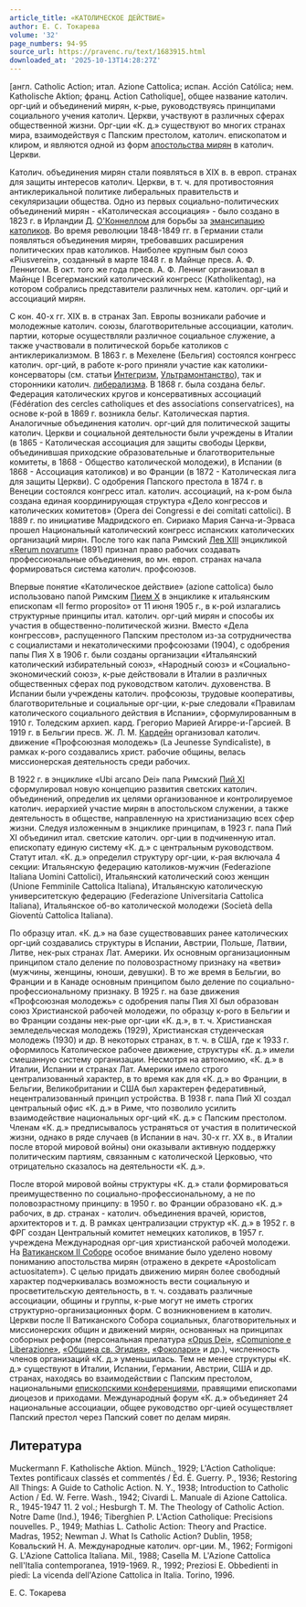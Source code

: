 ```yaml
---
article_title: «КАТОЛИЧЕСКОЕ ДЕЙСТВИЕ»
author: Е. С. Токарева
volume: '32'
page_numbers: 94-95
source_url: https://pravenc.ru/text/1683915.html
downloaded_at: '2025-10-13T14:28:27Z'
---
```


[англ. Catholic Action; итал. Azione Cattolica; испан. Acción Católica; нем. Katholische Aktion; франц. Action Catholique], общее название католич. орг-ций и объединений мирян, к-рые, руководствуясь принципами социального учения католич. Церкви, участвуют в различных сферах общественной жизни. Орг-ции «К. д.» существуют во многих странах мира, взаимодействуя с Папским престолом, католич. епископатом и клиром, и являются одной из форм [апостольства мирян](<https://pravenc.ru/text/апостольства мирян.html>) в католич. Церкви.

Католич. объединения мирян стали появляться в XIX в. в европ. странах для защиты интересов католич. Церкви, в т. ч. для противостояния антиклерикальной политике либеральных правительств и секуляризации общества. Одно из первых социально-политических объединений мирян - «Католическая ассоциация» - было создано в 1823 г. в Ирландии Д. [О'Коннеллом](https://pravenc.ru/text/Оx27Коннеллом.html) для борьбы за [эмансипацию католиков](<https://pravenc.ru/text/эмансипация католиков.html>). Во время революции 1848-1849 гг. в Германии стали появляться объединения мирян, требовавших расширения политических прав католиков. Наиболее крупным был союз «Piusverein», созданный в марте 1848 г. в Майнце пресв. А. Ф. Леннигом. В окт. того же года пресв. А. Ф. Ленниг организовал в Майнце I Всегерманский католический конгресс (Katholikentag), на котором собрались представители различных нем. католич. орг-ций и ассоциаций мирян.

С кон. 40-х гг. XIX в. в странах Зап. Европы возникали рабочие и молодежные католич. союзы, благотворительные ассоциации, католич. партии, которые осуществляли различное социальное служение, а также участвовали в политической борьбе католиков с антиклерикализмом. В 1863 г. в Мехелене (Бельгия) состоялся конгресс католич. орг-ций, в работе к-рого приняли участие как католики-консерваторы (см. статьи [Интегризм](https://pravenc.ru/text/Интегризм.html), [Ультрамонтанство](https://pravenc.ru/text/Ультрамонтанство.html)), так и сторонники католич. [либерализма](https://pravenc.ru/text/либерализма.html). В 1868 г. была создана бельг. Федерация католических кругов и консервативных ассоциаций (Fédération des cercles catholiques et des associations conservatrices), на основе к-рой в 1869 г. возникла бельг. Католическая партия. Аналогичные объединения католич. орг-ций для политической защиты католич. Церкви и социальной деятельности были учреждены в Италии (в 1865 - Католическая ассоциация для защиты свободы Церкви, объединившая приходские образовательные и благотворительные комитеты, в 1868 - Общество католической молодежи), в Испании (в 1868 - Ассоциация католиков) и во Франции (в 1872 - Католическая лига для защиты Церкви). С одобрения Папского престола в 1874 г. в Венеции состоялся конгресс итал. католич. ассоциаций, на к-ром была создана единая координирующая структура «Дело конгрессов и католических комитетов» (Opera dei Congressi e dei comitati cattolici). В 1889 г. по инициативе Мадридского еп. Сириако Мария Санча-и-Эрваса прошел Национальный католический конгресс испанских католических организаций мирян. После того как папа Римский [Лев XIII](<https://pravenc.ru/text/Лев XIII.html>) энцикликой [«Rerum novarum»](<https://pravenc.ru/text/ Rerum novarum .html>) (1891) признал право рабочих создавать профессиональные объединения, во мн. европ. странах начала формироваться система католич. профсоюзов.

Впервые понятие «Католическое действие» (azione cattolica) было использовано папой Римским [Пием Х](<https://pravenc.ru/text/Пием Х.html>) в энциклике к итальянским епископам «Il fermo proposito» от 11 июня 1905 г., в к-рой излагались структурные принципы итал. католич. орг-ций мирян и способы их участия в общественно-политической жизни. Вместо «Дела конгрессов», распущенного Папским престолом из-за сотрудничества с социалистами и некатолическими профсоюзами (1904), с одобрения папы Пия Х в 1906 г. были созданы организации «Итальянский католический избирательный союз», «Народный союз» и «Социально-экономический союз», к-рые действовали в Италии в различных общественных сферах под руководством католич. духовенства. В Испании были учреждены католич. профсоюзы, трудовые кооперативы, благотворительные и социальные орг-ции, к-рые следовали «Правилам католического социального действия в Испании», сформулированным в 1910 г. Толедским архиеп. кард. Грегорио Марией Агирре-и-Гарсией. В 1919 г. в Бельгии пресв. Ж. Л. М. [Кардейн](https://pravenc.ru/text/Кардейн.html) организовал католич. движение «Профсоюзная молодежь» (La Jeunesse Syndicaliste), в рамках к-рого создавались христ. рабочие общины, велась миссионерская деятельность среди рабочих.

В 1922 г. в энциклике «Ubi arcano Dei» папа Римский [Пий XI](<https://pravenc.ru/text/Пий XI.html>) сформулировал новую концепцию развития светских католич. объединений, определив их целями организованное и контролируемое католич. иерархией участие мирян в апостольском служении, а также деятельность в обществе, направленную на христианизацию всех сфер жизни. Следуя изложенным в энциклике принципам, в 1923 г. папа Пий XI объединил итал. светские католич. орг-ции в подчиненную итал. епископату единую систему «К. д.» с центральным руководством. Статут итал. «К. д.» определил структуру орг-ции, к-рая включала 4 секции: Итальянскую федерацию католиков-мужчин (Federazione Italiana Uomini Cattolici), Итальянский католический союз женщин (Unione Femminile Cattolica Italiana), Итальянскую католическую университетскую федерацию (Federazione Universitaria Cattolica Italiana), Итальянское об-во католической молодежи (Società della Gioventù Cattolica Italiana).

По образцу итал. «К. д.» на базе существовавших ранее католических орг-ций создавались структуры в Испании, Австрии, Польше, Латвии, Литве, нек-рых странах Лат. Америки. Их основным организационным принципом стало деление по половозрастному признаку на «ветви» (мужчины, женщины, юноши, девушки). В то же время в Бельгии, во Франции и в Канаде основным принципом было деление по социально-профессиональному признаку. В 1925 г. на базе движения «Профсоюзная молодежь» с одобрения папы Пия XI был образован союз Христианской рабочей молодежи, по образцу к-рого в Бельгии и во Франции созданы нек-рые орг-ции «К. д.», в т. ч. Христианская земледельческая молодежь (1929), Христианская студенческая молодежь (1930) и др. В некоторых странах, в т. ч. в США, где к 1933 г. оформилось Католическое рабочее движение, структуры «К. д.» имели смешанную систему организации. Несмотря на автономию, «К. д.» в Италии, Испании и странах Лат. Америки имело строго централизованный характер, в то время как для «К. д.» во Франции, в Бельгии, Великобритании и США был характерен федеративный, нецентрализованный принцип устройства. В 1938 г. папа Пий XI создал центральный офис «К. д.» в Риме, что позволило усилить взаимодействие национальных орг-ций «К. д.» с Папским престолом. Членам «К. д.» предписывалось устраняться от участия в политической жизни, однако в ряде случаев (в Испании в нач. 30-х гг. ХХ в., в Италии после второй мировой войны) они оказывали активную поддержку политическим партиям, связанным с католической Церковью, что отрицательно сказалось на деятельности «К. д.».

После второй мировой войны структуры «К. д.» стали формироваться преимущественно по социально-профессиональному, а не по половозрастному принципу: в 1950 г. во Франции образовано «К. д.» рабочих, в др. странах - католич. объединения врачей, юристов, архитекторов и т. д. В рамках централизации структур «К. д.» в 1952 г. в ФРГ создан Центральный комитет немецких католиков, в 1957 г. учреждена Международная орг-ция христианской рабочей молодежи. На [Ватиканском II Соборе](<https://pravenc.ru/text/Ватиканский II Собор.html>) особое внимание было уделено новому пониманию апостольства мирян (отражено в декрете «Apostolicam actuositatem»). С целью придать движению мирян более свободный характер подчеркивалась возможность вести социальную и просветительскую деятельность, в т. ч. создавать различные ассоциации, общины и группы, к-рые могут не иметь строгих структурно-организационных форм. С возникновением в католич. Церкви после II Ватиканского Собора социальных, благотворительных и миссионерских общин и движений мирян, основанных на принципах соборных реформ (персональная прелатура [«Opus Dei»](<https://pravenc.ru/text/ Opus Dei .html>), [«Comunione e Liberazione»](<https://pravenc.ru/text/ Comunione e Liberazione .html>), [«Община св. Эгидия»](<https://pravenc.ru/text/ Община св  Эгидия .html>), [«Фоколари»](<https://pravenc.ru/text/ Фоколари .html>) и др.), численность членов организаций «К. д.» уменьшилась. Тем не менее структуры «К. д.» существуют в Италии, Испании, Германии, Австрии, США и др. странах, находясь во взаимодействии с Папским престолом, национальными [епископскими конференциями](<https://pravenc.ru/text/епископскими конференциями.html>), правящими епископами диоцезов и приходами. Международный форум «К. д.» объединяет 24 национальные ассоциации, общее руководство орг-цией осуществляет Папский престол через Папский совет по делам мирян.

## Литература

Muckermann F. Katholische Aktion. Münch., 1929; L'Action Catholique: Textes pontificaux classés et commentés / Éd. É. Guerry. P., 1936; Restoring All Things: A Guide to Catholic Action. N. Y., 1938; Introduction to Catholic Action / Ed. W. Ferre. Wash., 1942; Civardi L. Manuale di Azione Cattolica. R., 1945-1947 11. 2 vol.; Hesburgh T. M. The Theology of Catholic Action. Notre Dame (Ind.), 1946; Tiberghien P. L'Action Catholique: Precisions nouvelles. P., 1949; Mathias L. Catholic Action: Theory and Practice. Madras, 1952; Newman J. What Is Catholic Action? Dublin, 1958; Ковальский Н. А. Международные католич. орг-ции. М., 1962; Formigoni G. L'Azione Cattolica Italiana. Mil., 1988; Casella M. L'Azione Cattolica nell'Italia contemporanea, 1919-1969. R., 1992; Preziosi E. Obbedienti in piedi: La vicenda dell'Azione Cattolica in Italia. Torino, 1996.

Е. С. Токарева
